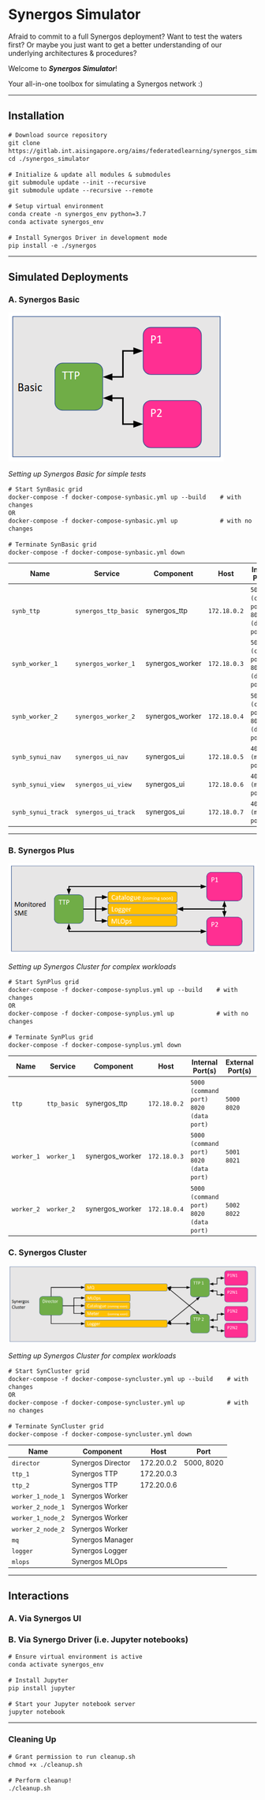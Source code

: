 # Synergos Simulator

Afraid to commit to a full Synergos deployment? Want to test the waters first? Or maybe you just want to get a better understanding of our underlying architectures & procedures? 

Welcome to ***Synergos Simulator***! 

Your all-in-one toolbox for simulating a Synergos network :)

---

## Installation

```
# Download source repository
git clone https://gitlab.int.aisingapore.org/aims/federatedlearning/synergos_simulator.git
cd ./synergos_simulator

# Initialize & update all modules & submodules
git submodule update --init --recursive
git submodule update --recursive --remote

# Setup virtual environment
conda create -n synergos_env python=3.7
conda activate synergos_env

# Install Synergos Driver in development mode
pip install -e ./synergos
```

---

## Simulated Deployments

### A. Synergos Basic 

![Synergos Basic Components](./docs/images/synbasic_setup.png)

*Setting up Synergos Basic for simple tests*

```
# Start SynBasic grid
docker-compose -f docker-compose-synbasic.yml up --build    # with changes
OR
docker-compose -f docker-compose-synbasic.yml up            # with no changes

# Terminate SynBasic grid
docker-compose -f docker-compose-synbasic.yml down
```

| Name | Service | Component | Host | Internal Port(s) | External Port(s) |
| ---- | ------- | --------- | ---- | ------------- | ------------- |
| `synb_ttp` | `synergos_ttp_basic` | synergos_ttp | `172.18.0.2` | `5000 (command port)`<br>`8020 (data port)` | `5000`<br>`8020` |
| `synb_worker_1` | `synergos_worker_1` | synergos_worker | `172.18.0.3` | `5000 (command port)`<br>`8020 (data port)` | `5001`<br>`8021` |
| `synb_worker_2` | `synergos_worker_2` | synergos_worker | `172.18.0.4` | `5000 (command port)`<br>`8020 (data port)` | `5002`<br>`8022` |
| `synb_synui_nav` | `synergos_ui_nav` | synergos_ui | `172.18.0.5` | `4000 (main port)` | `4000` |
| `synb_synui_view` | `synergos_ui_view` | synergos_ui | `172.18.0.6` | `4000 (main port)` | `4001` |
| `synb_synui_track` | `synergos_ui_track` | synergos_ui | `172.18.0.7` | `4000 (main port)` | `4002` |

---

### B. Synergos Plus 

![Synergos Components](./docs/images/synplus_setup.png)

*Setting up Synergos Cluster for complex workloads*

```
# Start SynPlus grid
docker-compose -f docker-compose-synplus.yml up --build    # with changes
OR
docker-compose -f docker-compose-synplus.yml up            # with no changes

# Terminate SynPlus grid
docker-compose -f docker-compose-synplus.yml down
```

| Name | Service | Component | Host | Internal Port(s) | External Port(s) |
| ---- | ------- | --------- | ---- | ------------- | ------------- |
| `ttp` | `ttp_basic` | synergos_ttp | `172.18.0.2` | `5000 (command port)`<br>`8020 (data port)` | `5000`<br>`8020` |
| `worker_1` | `worker_1` | synergos_worker | `172.18.0.3` | `5000 (command port)`<br>`8020 (data port)` | `5001`<br>`8021` |
| `worker_2` | `worker_2` | synergos_worker | `172.18.0.4` | `5000 (command port)`<br>`8020 (data port)` | `5002`<br>`8022` |

### C. Synergos Cluster 

![Synergos Components](./docs/images/syncluster_setup.png)

*Setting up Synergos Cluster for complex workloads*

``` 
# Start SynCluster grid
docker-compose -f docker-compose-syncluster.yml up --build    # with changes
OR
docker-compose -f docker-compose-syncluster.yml up            # with no changes

# Terminate SynCluster grid
docker-compose -f docker-compose-syncluster.yml down
```

| Name | Component | Host | Port |
| ---- | --------- | ---- | -----|
| `director` | Synergos Director | 172.20.0.2 | 5000, 8020 |
| `ttp_1` | Synergos TTP | 172.20.0.3 |
| `ttp_2` | Synergos TTP | 172.20.0.6 |
| `worker_1_node_1` | Synergos Worker ||
| `worker_2_node_1` | Synergos Worker ||
| `worker_1_node_2` | Synergos Worker ||
| `worker_2_node_2` | Synergos Worker ||
| `mq` | Synergos Manager ||
| `logger` | Synergos Logger | |
| `mlops` | Synergos MLOps ||

---

## Interactions

### A. Via Synergos UI


### B. Via Synergo Driver (i.e. Jupyter notebooks)

```
# Ensure virtual environment is active
conda activate synergos_env

# Install Jupyter
pip install jupyter

# Start your Jupyter notebook server
jupyter notebook
```



---

### Cleaning Up

```
# Grant permission to run cleanup.sh
chmod +x ./cleanup.sh

# Perform cleanup!
./cleanup.sh
```